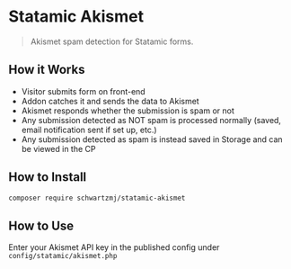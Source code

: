 # Statamic Akismet

> Akismet spam detection for Statamic forms.

## How it Works

- Visitor submits form on front-end
- Addon catches it and sends the data to Akismet
- Akismet responds whether the submission is spam or not
- Any submission detected as NOT spam is processed normally (saved, email notification sent if set up, etc.)
- Any submission detected as spam is instead saved in Storage and can be viewed in the CP

## How to Install

``` bash
composer require schwartzmj/statamic-akismet
```

## How to Use

Enter your Akismet API key in the published config under `config/statamic/akismet.php`

